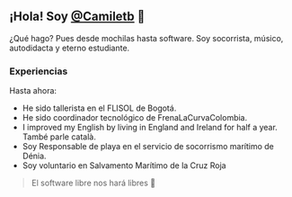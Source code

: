 ## ¡Hola! Soy [@Camiletb](https://github.com/Camiletb) 👋
¿Qué hago? Pues desde mochilas hasta software. Soy socorrista, músico, autodidacta y eterno estudiante.
### Experiencias
Hasta ahora:
- He sido tallerista en el FLISOL de Bogotá.
- He sido coordinador tecnológico de FrenaLaCurvaColombia.
- I improved my English by living in England and Ireland for half a year. També parle català.
- Soy Responsable de playa en el servicio de socorrismo marítimo de Dénia.
- Soy voluntario en Salvamento Marítimo de la Cruz Roja
   
<!--
**Camiletb/Camiletb** is a ✨ _special_ ✨ repository because its `README.md` (this file) appears on your GitHub profile.

Here are some ideas to get you started:

- 🔭 I’m currently working on ...
- 🌱 I’m currently learning ...
- 👯 I’m looking to collaborate on ...
- 🤔 I’m looking for help with ...
- 💬 Ask me about ...
- 📫 How to reach me: ...
- 😄 Pronouns: ...
- ⚡ Fun fact: ...
-->
> El software libre nos hará libres 🐧
